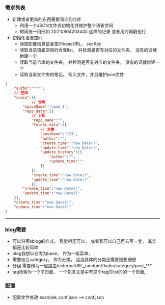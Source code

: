 ### 需求列表

- 新建或者更新的东西需要同步到仓库
    - 利用一个JSON文件去初始化并维护整个语雀空间
    - 时间统一用形如  20210804203445 这样的记录 或者用时间戳也行
- 初始化语雀空间
    - 读取配置信息语雀空间baseURL， secKey
    - 读取当前语雀空间的仓库list， 并检测是否有对应的文件夹， 没有的话就新建一个
    - 读取当前仓库的文件夹， 并检测是否有对应的文件夹， 没有的话就新建一个
    - 读取当前文件夹的笔记， 写入文件，并且维护json文件
    <!-- 以单个语雀空间为基础 -->
```json
{
    "autho":"***",
    // 空间
    "space":[{
            // 仓库
        "spaceName":"name_1",
        "repo_data":[{   
            // 分组
            "repo_name":"",
            "folder_data":[{
                // 文章
                "postName":"123",
                "author":"",
                "create_time":"new Date()",
                "update_time":"new Date()",
                "update_history":[{
                    "author":"",
                    "update_time":""
                }]
            }],
            "create_time":"new Date()",
            "update_time":"new Date()"
            }],
        "create_time":"new Date()",
        "update_time":"new Date()"
    }],
    "create_time":"new Date()",
    "update_time":"new Date()"
}
```
---
### blog需要

- 可以沿用kblog的样式， 我觉得还可以， 或者我可以自己再去写一套， 其实都还比较简单
- blog我想以仓库为base， 作为一级菜单，
- 需要结合category， 作为分类， 这边具体的分类还需要细想细想
- 分组 需要作为一层路由/externalURL_random/floder/category/post_***
- tag检索为一个子页面， 一个包含文章中有这个tag的list的的一个页面, 

### 配置
- 配置文件修改 example_conf.json  ——> conf.json